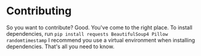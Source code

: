 # Contributing
So you want to contribute? Good. You've come to the right place. 
To install dependencies, run `pip install requests BeautifulSoup4 Pillow randomtimestamp` 
I recommend you use a virtual environment when installing dependencies.
That's all you need to know. 